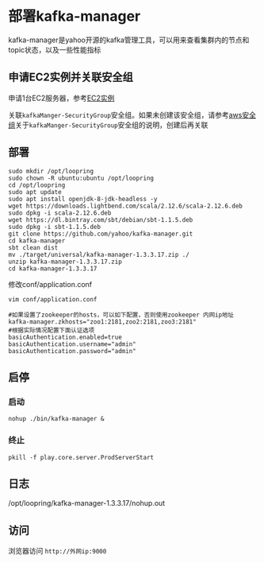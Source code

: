 # 部署kafka-manager
kafka-manager是yahoo开源的kafka管理工具，可以用来查看集群内的节点和topic状态，以及一些性能指标

## 申请EC2实例并关联安全组
申请1台EC2服务器，参考[EC2实例](new_ec2_cn.md)

关联`kafkaManger-SecurityGroup`安全组。如果未创建该安全组，请参考[aws安全组](security_group_cn.md)关于`kafkaManger-SecurityGroup`安全组的说明，创建后再关联

## 部署
```
sudo mkdir /opt/loopring
sudo chown -R ubuntu:ubuntu /opt/loopring
cd /opt/loopring
sudo apt update
sudo apt install openjdk-8-jdk-headless -y
wget https://downloads.lightbend.com/scala/2.12.6/scala-2.12.6.deb
sudo dpkg -i scala-2.12.6.deb 
wget https://dl.bintray.com/sbt/debian/sbt-1.1.5.deb
sudo dpkg -i sbt-1.1.5.deb
git clone https://github.com/yahoo/kafka-manager.git
cd kafka-manager
sbt clean dist
mv ./target/universal/kafka-manager-1.3.3.17.zip ./
unzip kafka-manager-1.3.3.17.zip
cd kafka-manager-1.3.3.17
```
修改conf/application.conf

`vim conf/application.conf`
```
#如果设置了zookeeper的hosts，可以如下配置，否则使用zookeeper 内网ip地址
kafka-manager.zkhosts="zoo1:2181,zoo2:2181,zoo3:2181"
#根据实际情况配置下面认证选项
basicAuthentication.enabled=true
basicAuthentication.username="admin"
basicAuthentication.password="admin"
```
## 启停

### 启动
`nohup ./bin/kafka-manager &`

### 终止
`pkill -f play.core.server.ProdServerStart`

## 日志
/opt/loopring/kafka-manager-1.3.3.17/nohup.out

## 访问
浏览器访问 `http://外网ip:9000`